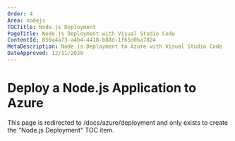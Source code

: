 ```yaml
---
Order: 4
Area: nodejs
TOCTitle: Node.js Deployment
PageTitle: Node.js Deployment with Visual Studio Code
ContentId: 856a4a73-a4b4-4418-b88d-1f65d0ba7824
MetaDescription: Node.js Deployment to Azure with Visual Studio Code
DateApproved: 12/11/2020
---
```

# Deploy a Node.js Application to Azure

This page is redirected to /docs/azure/deployment and only exists to create the "Node.js Deployment" TOC item.